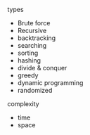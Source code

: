 
types
* Brute force
* Recursive
* backtracking
* searching
* sorting
* hashing
* divide & conquer
* greedy
* dynamic programming
* randomized

complexity
* time
* space